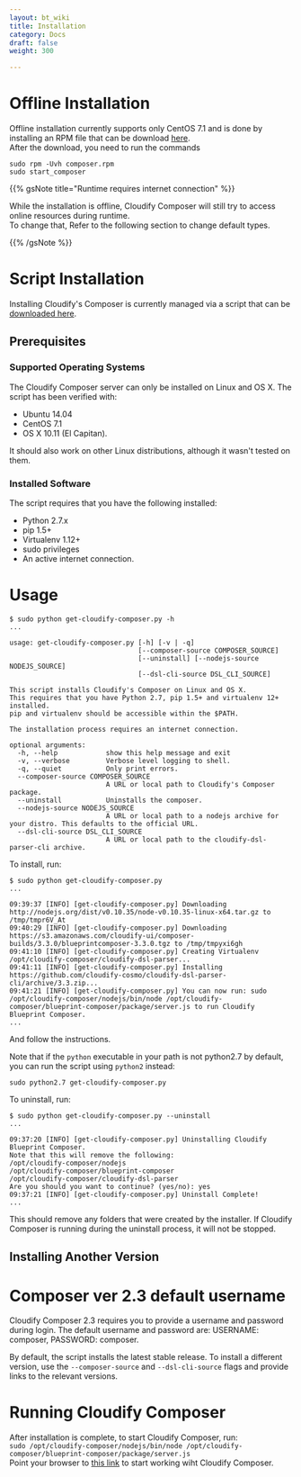 ```yaml
---
layout: bt_wiki
title: Installation
category: Docs
draft: false
weight: 300

---
```



# Offline Installation

Offline installation currently supports only CentOS 7.1 and is done by installing an RPM file that can be download [here](https://gigaspaces-repository-eu.s3.amazonaws.com/org/cloudify3/3.3.0/ga-RELEASE/composer/cloudify-blueprint-composer-3.3.0-ga-b300.rpm?AWSAccessKeyId=AKIAIIV4XR5WNOG3ILTQ&Expires=1485766950&Signature=UodT311kV5hxAN6eImvY2NkHlEE%3D).<br/>
After the download, you need to run the commands

```
sudo rpm -Uvh composer.rpm
sudo start_composer
```


{{% gsNote title="Runtime requires internet connection" %}}

While the installation is offline, Cloudify Composer will still try to access online resources during runtime. <br/>
To change that, Refer to the following section to change default types.

{{% /gsNote %}}


# Script Installation


Installing Cloudify's Composer is currently managed via a script that can be [downloaded here](http://getcloudify.org/downloads/get_cloudify.html).


## Prerequisites

### Supported Operating Systems


The Cloudify Composer server can only be installed on Linux and OS X. The script has been verified with: 


* Ubuntu 14.04 
* CentOS 7.1
* OS X 10.11 (El Capitan). 


It should also work on other Linux distributions, although it wasn't tested on them. 


### Installed Software

The script requires that you have the following installed:

* Python 2.7.x
* pip 1.5+
* Virtualenv 1.12+
* sudo privileges
* An active internet connection.

# Usage

```
$ sudo python get-cloudify-composer.py -h
...

usage: get-cloudify-composer.py [-h] [-v | -q]
                                [--composer-source COMPOSER_SOURCE]
                                [--uninstall] [--nodejs-source NODEJS_SOURCE]
                                [--dsl-cli-source DSL_CLI_SOURCE]

This script installs Cloudify's Composer on Linux and OS X.
This requires that you have Python 2.7, pip 1.5+ and virtualenv 12+ installed.
pip and virtualenv should be accessible within the $PATH.

The installation process requires an internet connection.

optional arguments:
  -h, --help            show this help message and exit
  -v, --verbose         Verbose level logging to shell.
  -q, --quiet           Only print errors.
  --composer-source COMPOSER_SOURCE
                        A URL or local path to Cloudify's Composer package.
  --uninstall           Uninstalls the composer.
  --nodejs-source NODEJS_SOURCE
                        A URL or local path to a nodejs archive for your distro. This defaults to the official URL.
  --dsl-cli-source DSL_CLI_SOURCE
                        A URL or local path to the cloudify-dsl-parser-cli archive.
```

To install, run:

```
$ sudo python get-cloudify-composer.py
...

09:39:37 [INFO] [get-cloudify-composer.py] Downloading http://nodejs.org/dist/v0.10.35/node-v0.10.35-linux-x64.tar.gz to /tmp/tmpr6V_At
09:40:29 [INFO] [get-cloudify-composer.py] Downloading https://s3.amazonaws.com/cloudify-ui/composer-builds/3.3.0/blueprintcomposer-3.3.0.tgz to /tmp/tmpyxi6gh
09:41:10 [INFO] [get-cloudify-composer.py] Creating Virtualenv /opt/cloudify-composer/cloudify-dsl-parser...
09:41:11 [INFO] [get-cloudify-composer.py] Installing https://github.com/cloudify-cosmo/cloudify-dsl-parser-cli/archive/3.3.zip...
09:41:21 [INFO] [get-cloudify-composer.py] You can now run: sudo /opt/cloudify-composer/nodejs/bin/node /opt/cloudify-composer/blueprint-composer/package/server.js to run Cloudify Blueprint Composer.
...
```

And follow the instructions.

Note that if the `python` executable in your path is not python2.7 by default, you can run the script using `python2` instead:

```
sudo python2.7 get-cloudify-composer.py
```

To uninstall, run:

```
$ sudo python get-cloudify-composer.py --uninstall
...

09:37:20 [INFO] [get-cloudify-composer.py] Uninstalling Cloudify Blueprint Composer.
Note that this will remove the following: 
/opt/cloudify-composer/nodejs
/opt/cloudify-composer/blueprint-composer
/opt/cloudify-composer/cloudify-dsl-parser
Are you should you want to continue? (yes/no): yes
09:37:21 [INFO] [get-cloudify-composer.py] Uninstall Complete!
...
```

This should remove any folders that were created by the installer.
If Cloudify Composer is running during the uninstall process, it will not be stopped.

## Installing Another Version

# Composer ver 2.3 default username
Cloudify Composer 2.3 requires you to provide a username and password during login. The default username and password are: 
USERNAME: composer, PASSWORD: composer. 

By default, the script installs the latest stable release. To install a different version, use the `--composer-source` and `--dsl-cli-source` flags and provide links to the relevant versions.

# Running Cloudify Composer

After installation is complete, to start Cloudify Composer, run:<br>
```sudo /opt/cloudify-composer/nodejs/bin/node /opt/cloudify-composer/blueprint-composer/package/server.js```<br>
Point your browser to [this link](http://localhost:3000/) to start working wiht Cloudify Composer.



